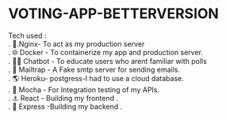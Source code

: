 # VOTING-APP-BETTERVERSION



Tech used :
<br/>. 🧩.Nginx- To act as my production server
<br/>. 🌐 Docker - To containerize my app and production server.
<br/>. 🙎‍♂️ Chatbot - To educate users who arent familiar with polls
<br/>. 📨 Mailtrap - A Fake smtp server for sending emails.
<br/>. 🌎 Heroku- postgress-I had to use a cloud database.
<br/>. 🧭 Mocha - For Integration testing of my APIs.
<br/>. ⚓ React - Building my frontend .
<br/>. 🧨 Express -Building my backend .
